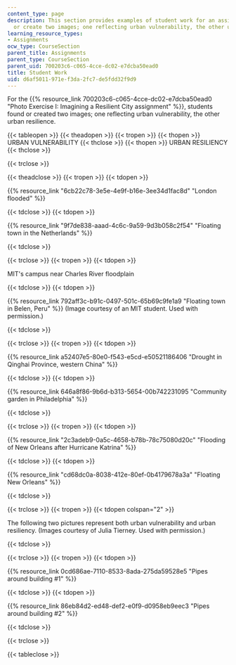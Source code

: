 ```yaml
---
content_type: page
description: This section provides examples of student work for an assignment to find
  or create two images; one reflecting urban vulnerability, the other urban resilience.
learning_resource_types:
- Assignments
ocw_type: CourseSection
parent_title: Assignments
parent_type: CourseSection
parent_uid: 700203c6-c065-4cce-dc02-e7dcba50ead0
title: Student Work
uid: d6af5011-971e-f3da-2fc7-de5fdd32f9d9
---
```


For the {{% resource_link 700203c6-c065-4cce-dc02-e7dcba50ead0 "Photo Exercise I: Imagining a Resilient City assignment" %}}, students found or created two images; one reflecting urban vulnerability, the other urban resilience.

{{< tableopen >}}
{{< theadopen >}}
{{< tropen >}}
{{< thopen >}}
URBAN VULNERABILITY
{{< thclose >}}
{{< thopen >}}
URBAN RESILIENCY
{{< thclose >}}

{{< trclose >}}

{{< theadclose >}}
{{< tropen >}}
{{< tdopen >}}


{{% resource_link "6cb22c78-3e5e-4e9f-b16e-3ee34d1fac8d" "London flooded" %}}


{{< tdclose >}}
{{< tdopen >}}


{{% resource_link "9f7de838-aaad-4c6c-9a59-9d3b058c2f54" "Floating town in the Netherlands" %}}


{{< tdclose >}}

{{< trclose >}}
{{< tropen >}}
{{< tdopen >}}


MIT's campus near Charles River floodplain


{{< tdclose >}}
{{< tdopen >}}


{{% resource_link 792aff3c-b91c-0497-501c-65b69c9fe1a9 "Floating town in Belen, Peru" %}} (Image courtesy of an MIT student. Used with permission.)


{{< tdclose >}}

{{< trclose >}}
{{< tropen >}}
{{< tdopen >}}


{{% resource_link a52407e5-80e0-f543-e5cd-e50521186406 "Drought in Qinghai Province, western China" %}}


{{< tdclose >}}
{{< tdopen >}}


{{% resource_link 646a8f86-9b6d-b313-5654-00b742231095 "Community garden in Philadelphia" %}}


{{< tdclose >}}

{{< trclose >}}
{{< tropen >}}
{{< tdopen >}}


{{% resource_link "2c3adeb9-0a5c-4658-b78b-78c75080d20c" "Flooding of New Orleans after Hurricane Katrina" %}}


{{< tdclose >}}
{{< tdopen >}}


{{% resource_link "cd68dc0a-8038-412e-80ef-0b4179678a3a" "Floating New Orleans" %}} 


{{< tdclose >}}

{{< trclose >}}
{{< tropen >}}
{{< tdopen colspan="2" >}}


The following two pictures represent both urban vulnerability and urban resiliency. (Images courtesy of Julia Tierney. Used with permission.)


{{< tdclose >}}

{{< trclose >}}
{{< tropen >}}
{{< tdopen >}}


{{% resource_link 0cd686ae-7110-8533-8ada-275da59528e5 "Pipes around building #1" %}}


{{< tdclose >}}
{{< tdopen >}}


{{% resource_link 86eb84d2-ed48-def2-e0f9-d0958eb9eec3 "Pipes around building #2" %}}


{{< tdclose >}}

{{< trclose >}}

{{< tableclose >}}